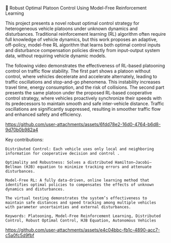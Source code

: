 🚗 Robust Optimal Platoon Control Using Model-Free Reinforcement Learning

This project presents a novel robust optimal control strategy for heterogeneous vehicle platoons under unknown dynamics and disturbances.
Traditional reinforcement learning (RL) algorithm often require full knowledge of vehicle dynamics, but this work proposes an adaptive, off-policy, model-free RL algorithm that learns both optimal control inputs and disturbance compensation policies directly from input-output system data, without requiring vehicle dynamic models.



The following video demonstrates the effectiveness of RL-based platooning control on traffic flow stability.
The first part shows a platoon without control, where vehicles decelerate and accelerate alternately, leading to traffic oscillations and stop-and-go phenomena. This instability increases travel time, energy     consumption, and the risk of collisions. 
The second part presents the same platoon under the proposed RL-based cooperative control strategy, where vehicles proactively synchronize their speeds with its predecessors to maintain smooth and safe inter-vehicle distance. 
Traffic oscillations are significantly suppressed, resulting in smoother traffic flow and enhanced safety and efficiency.

https://github.com/user-attachments/assets/6fdd78e2-16d0-4764-b6d8-9d70b0b982a4
    
Key contributions:

    Distributed Control: Each vehicle uses only local and neighboring information for cooperative decision and control .

    Optimality and Robustness: Solves a distributed Hamilton–Jacobi–Bellman (HJB) equation to minimize tracking errors and attenuate disturbances.

    Model-Free RL: A fully data-driven, online learning method that identifies optimal policies to compensates the effects of unknown dynamics and disturbances.
    
    The virtual testing demonstrates the system’s effectiveness to maintain safe distances and speed tracking among multiple vehicles with parameter uncertainties and external disturbances.

    Keywords: Platooning, Model-Free Reinforcement Learning, Distributed Control, Robust Optimal Control, HJB Equation, Autonomous Vehicles


https://github.com/user-attachments/assets/e4c04bbc-fb1c-4890-acc7-c5a0fc5d9fbf


